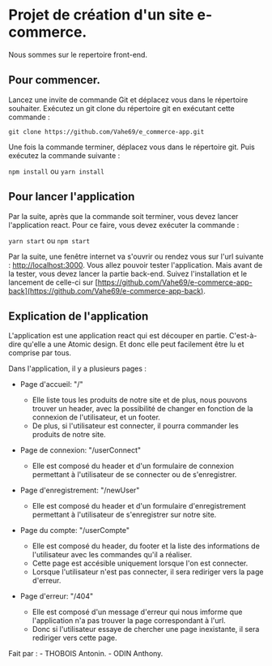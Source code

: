 # Projet de création d'un site e-commerce.

Nous sommes sur le repertoire front-end.

## Pour commencer.

Lancez une invite de commande Git et déplacez vous dans le répertoire souhaiter.
Exécutez un git clone du répertoire git en exécutant cette commande : 

```git clone https://github.com/Vahe69/e_commerce-app.git```

Une fois la commande terminer, déplacez vous dans le répertoire git.
Puis exécutez la commande suivante : 

```npm install``` ou ```yarn install```

## Pour lancer l'application

Par la suite, après que la commande soit terminer, vous devez lancer l'application react.
Pour ce faire, vous devez exécuter la commande :

```yarn start```
ou
```npm start```


Par la suite, une fenêtre internet va s'ouvrir ou rendez vous sur l'url suivante : [http://localhost:3000](http://localhost:3000). Vous allez pouvoir tester l'application.
Mais avant de la tester, vous devez lancer la partie back-end.
Suivez l'installation et le lancement de celle-ci sur [https://github.com/Vahe69/e-commerce-app-back](https://github.com/Vahe69/e-commerce-app-back).

## Explication de l'application

L'application est une application react qui est découper en partie. C'est-à-dire qu'elle a une Atomic design.
Et donc elle peut facilement être lu et comprise par tous.

Dans l'application, il y a plusieurs pages :

- Page d'accueil: "/"
    - Elle liste tous les produits de notre site et de plus, nous pouvons trouver un header, avec la possibilité de changer en fonction de la connexion de l'utilisateur, et un footer.
    - De plus, si l'utilisateur est connecter, il pourra commander les produits de notre site.

- Page de connexion: "/userConnect"
    - Elle est composé du header et d'un formulaire de connexion permettant à l'utilisateur de se connecter ou de s'enregistrer.

- Page d'enregistrement: "/newUser"
    - Elle est composé du header et d'un formulaire d'enregistrement permettant à l'utilisateur de s'enregistrer sur notre site.

- Page du compte: "/userCompte"
    - Elle est composé du header, du footer et la liste des informations de l'utilisateur avec les commandes qu'il a réaliser.
    - Cette page est accésible uniquement lorsque l'on est connecter.
    - Lorsque l'utilisateur n'est pas connecter, il sera rediriger vers la page d'erreur.

- Page d'erreur: "/404"
    - Elle est composé d'un message d'erreur qui nous imforme que l'application n'a pas trouver la page correspondant à l'url.
    - Donc si l'utilisateur essaye de chercher une page inexistante, il sera rediriger vers cette page.

Fait par : 
    - THOBOIS Antonin.
    - ODIN Anthony.